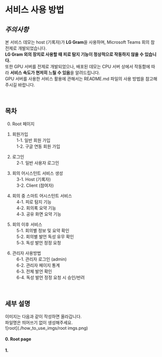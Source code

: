 # 서비스 사용 방법

## *주의사항*

본 서비스 데모는 host (기록자)가 **LG Gram**을 사용하며, Microsoft Teams 회의 참 전제로 개발되었습니다.<br/>
**LG Gram 외의 장치로 사용할 때 피로 탐지 기능이 정상적으로 작동하지 않을 수 있습니다.**<br/>
또한 GPU 서버를 전제로 개발되었으나, 배포된 데모는 CPU 서버 상에서 작동함에 따라 **서비스 속도가 현저히 느릴 수 있음**을 알려드립니다.<br/>
GPU 서버를 사용한 서비스 활용에 관해서는 README.md 파일의 사용 방법을 참고해주시길 바랍니다.<br/>

<br/>

## 목차

0. Root 페이지
1. 회원가입<br/>
&emsp;1-1. 일반 회원 가입<br/>
&emsp;1-2. 구글 연동 회원 가입<br/>
2. 로그인<br/>
&emsp;2-1. 일반 사용자 로그인<br/>
3. 회의 어시스턴트 서비스 생성<br/>
&emsp;3-1. Host (기록자)<br/>
&emsp;3-2. Client (참여자)<br/>
4. 회의 중 스마트 어시스턴트 서비스<br/>
&emsp;4-1. 피로 탐지 기능<br/>
&emsp;4-2. 회의록 요약 기능<br/>
&emsp;4-3. 공유 화면 요약 기능<br/>
5. 회의 이후 서비스<br/>
&emsp;5-1. 회의별 정보 및 요약 확인<br/>
&emsp;5-2. 회의별 발언 독성 유무 확인<br/>
&emsp;5-3. 독성 발언 정정 요청<br/>

6. 관리자 사용방법<br/>
&emsp;6-1. 관리자 로그인 (admin)<br/>
&emsp;6-2. 관리자 페이지 통계 <br/>
&emsp;6-3. 전체 발언 확인<br/>
&emsp;6-4. 독성 발언 정정 요청 시 승인/반려<br/>
<br/>

## 세부 설명

이미지는 다음과 같이 작성하면 올라갑니다.<br/>
파일명은 띄어쓰기 없이 생성해주세요.<br/>
![root](./how_to_use_imgs/root imgs.png)

#### 0. Root page



#### 1. 
